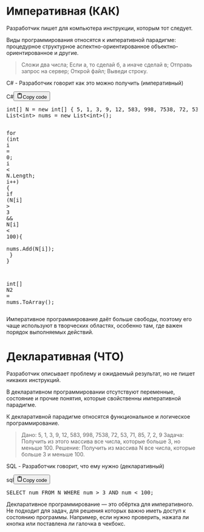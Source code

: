 <h1>Императивная (КАК)</h1>
<p>Разработчик пишет для компьютера инструкции, которым тот следует.</p>
<p>Виды программирования относятся к императивной парадигме:
процедурное структурное аспектно-ориентированное объектно-ориентированное и другие.</p>
<blockquote>
<p>Сложи два числа;
Если а, то сделай б, а иначе сделай в;
Отправь запрос на сервер;
Открой файл;
Выведи строку.</p>
</blockquote>
<p>C# - Разработчик говорит как это можно получить (императивный)</p>
<div class="code_element"><div class="lang_line"><text>C#</text><button class="copy_code_button" onclick="CopyCode(this)"><svg style="width: 1.2em;height: 1.2em;" aria-hidden="true" xmlns="http://www.w3.org/2000/svg" fill="none" viewBox="0 0 24 24"><path stroke="currentColor" stroke-linecap="round" stroke-linejoin="round" stroke-width="2" d="M15 4h3a1 1 0 0 1 1 1v15a1 1 0 0 1-1 1H6a1 1 0 0 1-1-1V5a1 1 0 0 1 1-1h3m0 3h6m-5-4v4h4V3h-4Z"/></svg><text class="unselectable">Copy code</text></button></div><div class="code language-C#"><div class="highlight"><pre><span></span><span class="kt">int</span><span class="p">[]</span><span class="w"> </span><span class="n">N</span><span class="w"> </span><span class="o">=</span><span class="w"> </span><span class="k">new</span><span class="w"> </span><span class="kt">int</span><span class="p">[]</span><span class="w"> </span><span class="p">{</span><span class="w"> </span><span class="m">5</span><span class="p">,</span><span class="w"> </span><span class="m">1</span><span class="p">,</span><span class="w"> </span><span class="m">3</span><span class="p">,</span><span class="w"> </span><span class="m">9</span><span class="p">,</span><span class="w"> </span><span class="m">12</span><span class="p">,</span><span class="w"> </span><span class="m">583</span><span class="p">,</span><span class="w"> </span><span class="m">998</span><span class="p">,</span><span class="w"> </span><span class="m">7538</span><span class="p">,</span><span class="w"> </span><span class="m">72</span><span class="p">,</span><span class="w"> </span><span class="m">53</span><span class="p">,</span><span class="w"> </span><span class="m">71</span><span class="p">,</span><span class="w"> </span><span class="m">85</span><span class="p">,</span><span class="w"> </span><span class="m">7</span><span class="p">,</span><span class="w"> </span><span class="m">2</span><span class="p">,</span><span class="w"> </span><span class="m">9</span><span class="w"> </span><span class="p">};</span>
<span class="n">List</span><span class="o">&lt;</span><span class="kt">int</span><span class="o">&gt;</span><span class="w"> </span><span class="n">nums</span><span class="w"> </span><span class="o">=</span><span class="w"> </span><span class="k">new</span><span class="w"> </span><span class="n">List</span><span class="o">&lt;</span><span class="kt">int</span><span class="o">&gt;</span><span class="p">();</span>

<span class="k">for</span><span class="w"> </span><span class="p">(</span><span class="kt">int</span><span class="w"> </span><span class="n">i</span><span class="w"> </span><span class="o">=</span><span class="w"> </span><span class="m">0</span><span class="p">;</span><span class="w"> </span><span class="n">i</span><span class="w"> </span><span class="o">&lt;</span><span class="w"> </span><span class="n">N</span><span class="p">.</span><span class="n">Length</span><span class="p">;</span><span class="w"> </span><span class="n">i</span><span class="o">++</span><span class="p">)</span><span class="w"> </span><span class="p">{</span>
<span class="w">    </span><span class="k">if</span><span class="w"> </span><span class="p">(</span><span class="n">N</span><span class="p">[</span><span class="n">i</span><span class="p">]</span><span class="w"> </span><span class="o">&gt;</span><span class="w"> </span><span class="m">3</span><span class="w"> </span><span class="o">&amp;&amp;</span><span class="w"> </span><span class="n">N</span><span class="p">[</span><span class="n">i</span><span class="p">]</span><span class="w"> </span><span class="o">&lt;</span><span class="w"> </span><span class="m">100</span><span class="p">){</span>
<span class="w">        </span><span class="n">nums</span><span class="p">.</span><span class="n">Add</span><span class="p">(</span><span class="n">N</span><span class="p">[</span><span class="n">i</span><span class="p">]);</span>
<span class="w">    </span><span class="p">}</span>
<span class="p">}</span>

<span class="kt">int</span><span class="p">[]</span><span class="w"> </span><span class="n">N2</span><span class="w"> </span><span class="o">=</span><span class="w"> </span><span class="n">nums</span><span class="p">.</span><span class="n">ToArray</span><span class="p">();</span>
</pre></div></div></div>

<p>Императивное программирование даёт больше свободы, поэтому его чаще используют
в творческих областях, особенно там, где важен порядок выполняемых действий.</p>
<h1>Декларативная (ЧТО)</h1>
<p>Разработчик описывает проблему и ожидаемый результат, но не пишет никаких инструкций.</p>
<p>В декларативном программировании отсутствуют переменные,
состояние и прочие понятия, которые свойственны императивной парадигме.</p>
<p>К декларативной парадигме относятся функциональное и логическое программирование.</p>
<blockquote>
<p>Дано:    5, 1, 3, 9, 12, 583, 998, 7538, 72, 53, 71, 85, 7, 2, 9
Задача:  Получить из этого массива все числа, которые больше 3, но меньше 100.
Решение: Получить из массива N все числа, которые больше 3 и меньше 100.</p>
</blockquote>
<p>SQL - Разработчик говорит, что ему нужно (декларативный)</p>
<div class="code_element"><div class="lang_line"><text>sql</text><button class="copy_code_button" onclick="CopyCode(this)"><svg style="width: 1.2em;height: 1.2em;" aria-hidden="true" xmlns="http://www.w3.org/2000/svg" fill="none" viewBox="0 0 24 24"><path stroke="currentColor" stroke-linecap="round" stroke-linejoin="round" stroke-width="2" d="M15 4h3a1 1 0 0 1 1 1v15a1 1 0 0 1-1 1H6a1 1 0 0 1-1-1V5a1 1 0 0 1 1-1h3m0 3h6m-5-4v4h4V3h-4Z"/></svg><text class="unselectable">Copy code</text></button></div><div class="code language-sql"><div class="highlight"><pre><span></span><span class="k">SELECT</span><span class="w"> </span><span class="n">num</span><span class="w"> </span><span class="k">FROM</span><span class="w"> </span><span class="n">N</span><span class="w"> </span><span class="k">WHERE</span><span class="w"> </span><span class="n">num</span><span class="w"> </span><span class="o">&gt;</span><span class="w"> </span><span class="mi">3</span><span class="w"> </span><span class="k">AND</span><span class="w"> </span><span class="n">num</span><span class="w"> </span><span class="o">&lt;</span><span class="w"> </span><span class="mi">100</span><span class="p">;</span>
</pre></div></div></div>
<p>Декларативное программирование — это обёртка для императивного.
Не подходит для задач, для решения которых важно иметь доступ к состоянию программы.
Например, если нужно проверить, нажата ли кнопка или поставлена ли галочка в чекбокс.</p>